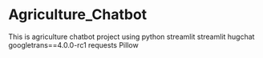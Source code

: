 # Agriculture_Chatbot
 This is agriculture chatbot project using python streamlit 
streamlit
hugchat
googletrans==4.0.0-rc1
requests
Pillow
